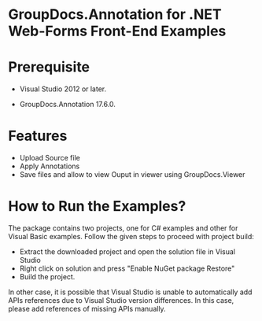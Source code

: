 
# GroupDocs.Annotation for .NET Web-Forms Front-End Examples


# Prerequisite

+ Visual Studio 2012 or later.

+ GroupDocs.Annotation 17.6.0.

# Features

+ Upload Source file
+ Apply Annotations
+ Save files and allow to view Ouput in viewer using GroupDocs.Viewer


# How to Run the Examples?

The package contains two projects, one for C# examples and other for Visual Basic examples. Follow the given steps to proceed with project build:

* Extract the downloaded project and open the solution file in Visual Studio
* Right click on solution and press "Enable NuGet package Restore"
* Build the project.

In other case, it is possible that Visual Studio is unable to automatically add APIs references due to Visual Studio version differences. In this case, please add references of missing APIs manually.
